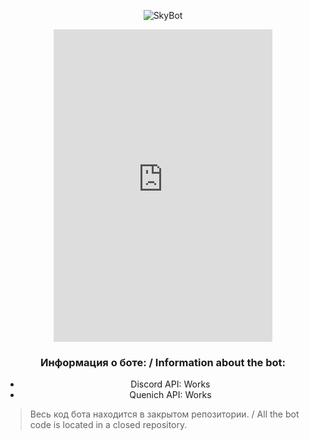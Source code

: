 
<div align="center">

![SkyBot](https://media.discordapp.net/attachments/863806029590560769/876352996433350706/1704_oooo.plus.png?width=288&height=287)  

<iframe src="https://discord.com/widget?id=640193193358393354&theme=dark" width="350" height="500" allowtransparency="true" frameborder="0" sandbox="allow-popups allow-popups-to-escape-sandbox allow-same-origin allow-scripts"></iframe>

  ### Информация о боте: / Information about the bot:
- Discord API: Works
- Quenich API: Works

</div>

> Весь код бота находится в закрытом репозитории. / All the bot code is located in a closed repository.
